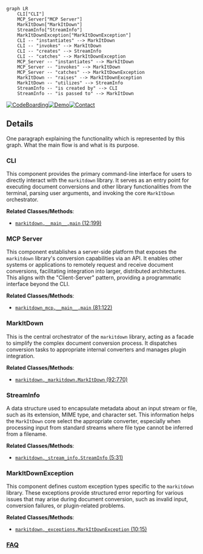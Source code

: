 ```mermaid
graph LR
    CLI["CLI"]
    MCP_Server["MCP Server"]
    MarkItDown["MarkItDown"]
    StreamInfo["StreamInfo"]
    MarkItDownException["MarkItDownException"]
    CLI -- "instantiates" --> MarkItDown
    CLI -- "invokes" --> MarkItDown
    CLI -- "creates" --> StreamInfo
    CLI -- "catches" --> MarkItDownException
    MCP_Server -- "instantiates" --> MarkItDown
    MCP_Server -- "invokes" --> MarkItDown
    MCP_Server -- "catches" --> MarkItDownException
    MarkItDown -- "raises" --> MarkItDownException
    MarkItDown -- "utilizes" --> StreamInfo
    StreamInfo -- "is created by" --> CLI
    StreamInfo -- "is passed to" --> MarkItDown
```

[![CodeBoarding](https://img.shields.io/badge/Generated%20by-CodeBoarding-9cf?style=flat-square)](https://github.com/CodeBoarding/GeneratedOnBoardings)[![Demo](https://img.shields.io/badge/Try%20our-Demo-blue?style=flat-square)](https://www.codeboarding.org/demo)[![Contact](https://img.shields.io/badge/Contact%20us%20-%20contact@codeboarding.org-lightgrey?style=flat-square)](mailto:contact@codeboarding.org)

## Details

One paragraph explaining the functionality which is represented by this graph. What the main flow is and what is its purpose.

### CLI
This component provides the primary command-line interface for users to directly interact with the `markitdown` library. It serves as an entry point for executing document conversions and other library functionalities from the terminal, parsing user arguments, and invoking the core `MarkItDown` orchestrator.


**Related Classes/Methods**:

- <a href="https://github.com/microsoft/markitdown/blob/main/temp/packages/markitdown/src/markitdown/__main__.py#L12-L199" target="_blank" rel="noopener noreferrer">`markitdown.__main__.main` (12:199)</a>


### MCP Server
This component establishes a server-side platform that exposes the `markitdown` library's conversion capabilities via an API. It enables other systems or applications to remotely request and receive document conversions, facilitating integration into larger, distributed architectures. This aligns with the "Client-Server" pattern, providing a programmatic interface beyond the CLI.


**Related Classes/Methods**:

- <a href="https://github.com/microsoft/markitdown/blob/main/temp/packages/markitdown-mcp/src/markitdown_mcp/__main__.py#L81-L122" target="_blank" rel="noopener noreferrer">`markitdown_mcp.__main__.main` (81:122)</a>


### MarkItDown
This is the central orchestrator of the `markitdown` library, acting as a facade to simplify the complex document conversion process. It dispatches conversion tasks to appropriate internal converters and manages plugin integration.


**Related Classes/Methods**:

- <a href="https://github.com/microsoft/markitdown/blob/main/temp/packages/markitdown/src/markitdown/_markitdown.py#L92-L770" target="_blank" rel="noopener noreferrer">`markitdown._markitdown.MarkItDown` (92:770)</a>


### StreamInfo
A data structure used to encapsulate metadata about an input stream or file, such as its extension, MIME type, and character set. This information helps the `MarkItDown` core select the appropriate converter, especially when processing input from standard streams where file type cannot be inferred from a filename.


**Related Classes/Methods**:

- <a href="https://github.com/microsoft/markitdown/blob/main/temp/packages/markitdown/src/markitdown/_stream_info.py#L5-L31" target="_blank" rel="noopener noreferrer">`markitdown._stream_info.StreamInfo` (5:31)</a>


### MarkItDownException
This component defines custom exception types specific to the `markitdown` library. These exceptions provide structured error reporting for various issues that may arise during document conversion, such as invalid input, conversion failures, or plugin-related problems.


**Related Classes/Methods**:

- <a href="https://github.com/microsoft/markitdown/blob/main/temp/packages/markitdown/src/markitdown/_exceptions.py#L10-L15" target="_blank" rel="noopener noreferrer">`markitdown._exceptions.MarkItDownException` (10:15)</a>




### [FAQ](https://github.com/CodeBoarding/GeneratedOnBoardings/tree/main?tab=readme-ov-file#faq)
